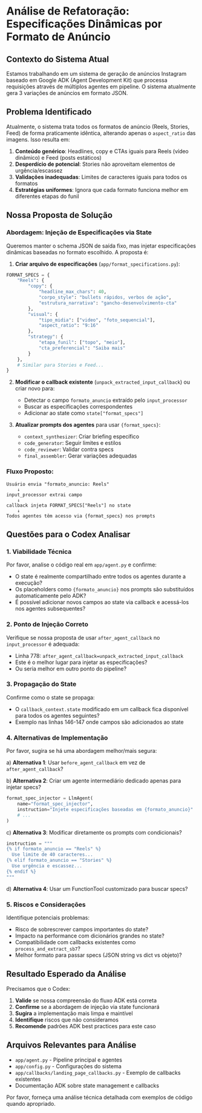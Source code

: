 # Análise de Refatoração: Especificações Dinâmicas por Formato de Anúncio

## Contexto do Sistema Atual

Estamos trabalhando em um sistema de geração de anúncios Instagram baseado em Google ADK (Agent Development Kit) que processa requisições através de múltiplos agentes em pipeline. O sistema atualmente gera 3 variações de anúncios em formato JSON.

## Problema Identificado

Atualmente, o sistema trata todos os formatos de anúncio (Reels, Stories, Feed) de forma praticamente idêntica, alterando apenas o `aspect_ratio` das imagens. Isso resulta em:

1. **Conteúdo genérico**: Headlines, copy e CTAs iguais para Reels (vídeo dinâmico) e Feed (posts estáticos)
2. **Desperdício de potencial**: Stories não aproveitam elementos de urgência/escassez
3. **Validações inadequadas**: Limites de caracteres iguais para todos os formatos
4. **Estratégias uniformes**: Ignora que cada formato funciona melhor em diferentes etapas do funil

## Nossa Proposta de Solução

### Abordagem: Injeção de Especificações via State

Queremos manter o schema JSON de saída fixo, mas injetar especificações dinâmicas baseadas no formato escolhido. A proposta é:

1. **Criar arquivo de especificações** (`app/format_specifications.py`):
```python
FORMAT_SPECS = {
    "Reels": {
        "copy": {
            "headline_max_chars": 40,
            "corpo_style": "bullets rápidos, verbos de ação",
            "estrutura_narrativa": "gancho-desenvolvimento-cta"
        },
        "visual": {
            "tipo_midia": ["video", "foto_sequencial"],
            "aspect_ratio": "9:16"
        },
        "strategy": {
            "etapa_funil": ["topo", "meio"],
            "cta_preferencial": "Saiba mais"
        }
    },
    # Similar para Stories e Feed...
}
```

2. **Modificar o callback existente** (`unpack_extracted_input_callback`) ou criar novo para:
   - Detectar o campo `formato_anuncio` extraído pelo `input_processor`
   - Buscar as especificações correspondentes
   - Adicionar ao state como `state["format_specs"]`

3. **Atualizar prompts dos agentes** para usar `{format_specs}`:
   - `context_synthesizer`: Criar briefing específico
   - `code_generator`: Seguir limites e estilos
   - `code_reviewer`: Validar contra specs
   - `final_assembler`: Gerar variações adequadas

### Fluxo Proposto:
```
Usuário envia "formato_anuncio: Reels"
    ↓
input_processor extrai campo
    ↓
callback injeta FORMAT_SPECS["Reels"] no state
    ↓
Todos agentes têm acesso via {format_specs} nos prompts
```

## Questões para o Codex Analisar

### 1. Viabilidade Técnica
Por favor, analise o código real em `app/agent.py` e confirme:
- O state é realmente compartilhado entre todos os agentes durante a execução?
- Os placeholders como `{formato_anuncio}` nos prompts são substituídos automaticamente pelo ADK?
- É possível adicionar novos campos ao state via callback e acessá-los nos agentes subsequentes?

### 2. Ponto de Injeção Correto
Verifique se nossa proposta de usar `after_agent_callback` no `input_processor` é adequada:
- Linha 778: `after_agent_callback=unpack_extracted_input_callback`
- Este é o melhor lugar para injetar as especificações?
- Ou seria melhor em outro ponto do pipeline?

### 3. Propagação do State
Confirme como o state se propaga:
- O `callback_context.state` modificado em um callback fica disponível para todos os agentes seguintes?
- Exemplo nas linhas 146-147 onde campos são adicionados ao state

### 4. Alternativas de Implementação

Por favor, sugira se há uma abordagem melhor/mais segura:

a) **Alternativa 1**: Usar `before_agent_callback` em vez de `after_agent_callback`?

b) **Alternativa 2**: Criar um agente intermediário dedicado apenas para injetar specs?
```python
format_spec_injector = LlmAgent(
    name="format_spec_injector",
    instruction="Injete especificações baseadas em {formato_anuncio}"
    # ...
)
```

c) **Alternativa 3**: Modificar diretamente os prompts com condicionais?
```python
instruction = """
{% if formato_anuncio == "Reels" %}
  Use limite de 40 caracteres...
{% elif formato_anuncio == "Stories" %}
  Use urgência e escassez...
{% endif %}
"""
```

d) **Alternativa 4**: Usar um FunctionTool customizado para buscar specs?

### 5. Riscos e Considerações

Identifique potenciais problemas:
- Risco de sobrescrever campos importantes do state?
- Impacto na performance com dicionários grandes no state?
- Compatibilidade com callbacks existentes como `process_and_extract_sb7`?
- Melhor formato para passar specs (JSON string vs dict vs objeto)?

## Resultado Esperado da Análise

Precisamos que o Codex:

1. **Valide** se nossa compreensão do fluxo ADK está correta
2. **Confirme** se a abordagem de injeção via state funcionará
3. **Sugira** a implementação mais limpa e maintível
4. **Identifique** riscos que não consideramos
5. **Recomende** padrões ADK best practices para este caso

## Arquivos Relevantes para Análise

- `app/agent.py` - Pipeline principal e agentes
- `app/config.py` - Configurações do sistema
- `app/callbacks/landing_page_callbacks.py` - Exemplo de callbacks existentes
- Documentação ADK sobre state management e callbacks

Por favor, forneça uma análise técnica detalhada com exemplos de código quando apropriado.